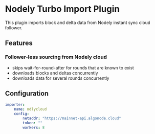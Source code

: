 # Nodely Turbo Import Plugin

This plugin imports block and delta data from Nodely instant sync cloud follower.

## Features

### Follower-less sourcing from Nodely cloud
* skips wait-for-round-after for rounds that are known to exist
* downloads blocks and deltas concurrently
* downloads data for several rounds concurrently

## Configuration
```yml @sample.yaml
importer:
    name: ndlycloud
    config:
        netaddr: "https://mainnet-api.algonode.cloud"
        token: ""
        workers: 8
```
